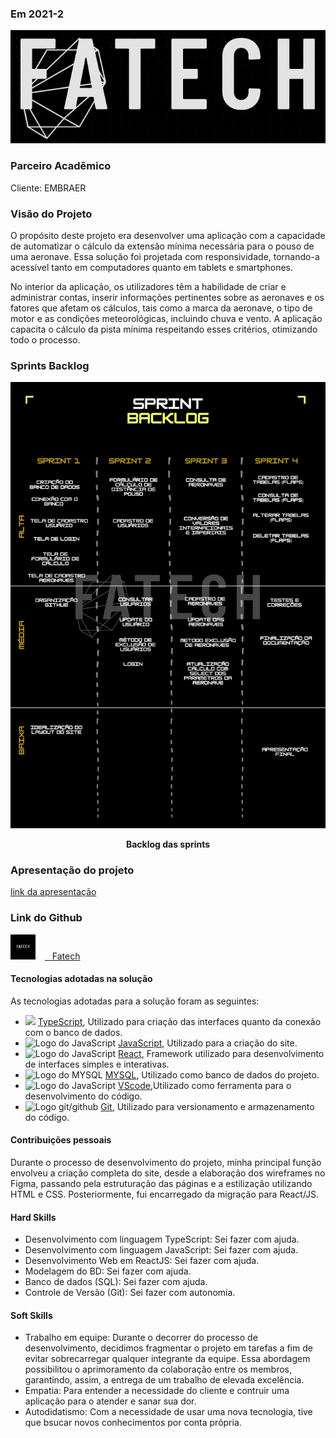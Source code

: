 ### Em 2021-2
![Logo do projeto](/img/logo.jpeg)

### Parceiro Acadêmico

Cliente: EMBRAER

### Visão do Projeto

O propósito deste projeto era desenvolver uma aplicação com a capacidade de automatizar o cálculo da extensão mínima necessária para o pouso de uma aeronave. Essa solução foi projetada com responsividade, tornando-a acessível tanto em computadores quanto em tablets e smartphones.

No interior da aplicação, os utilizadores têm a habilidade de criar e administrar contas, inserir informações pertinentes sobre as aeronaves e os fatores que afetam os cálculos, tais como a marca da aeronave, o tipo de motor e as condições meteorológicas, incluindo chuva e vento. A aplicação capacita o cálculo da pista mínima respeitando esses critérios, otimizando todo o processo.

### Sprints Backlog

<p align="center">
	<img src="/img/backlog3.png" alt="Backlog das sprints">
	<p align="center"><strong>Backlog das sprints</strong></p>
</p>

### Apresentação do projeto
[link da apresentação](https://github.com/Gabriel-Coutinho0/Portifolio-Gabriel-Coutinho-Silva/assets/67170978/3929c940-3bcb-4a1f-bee5-53f4dfdfb4cd)



### Link do Github
<a href="https://github.com/4-Fatech/API-3Semestre" target="_blank"><img src="/img/logoGit.png" alt="Logo do Github" width="40" style="margin: 0px 15px 0px 0px;" /><span>&nbsp;&nbsp;&nbsp;</span><span>Fatech</span></a>

#### Tecnologias adotadas na solução

As tecnologias adotadas para a solução foram as seguintes:  
* <img src="https://cdn.jsdelivr.net/gh/devicons/devicon/icons/typescript/typescript-original.svg" width="200" /> [TypeScript](https://www.typescriptlang.org/), Utilizado para criação das interfaces quanto da conexão com o banco de dados.
* <img src="https://cdn.jsdelivr.net/gh/devicons/devicon/icons/javascript/javascript-original.svg" alt="Logo do JavaScript" width="200" /> [JavaScript](https://developer.mozilla.org/pt-BR/docs/Web/JavaScript), Utilizado para a criação do site.
* <img src="https://cdn.jsdelivr.net/gh/devicons/devicon/icons/react/react-original.svg" alt="Logo do JavaScript" width="200" /> [React](https://react.dev/), Framework utilizado para desenvolvimento de interfaces simples e interativas.
* <img src="https://ucarecdn.com/0295176b-b17a-4106-b3b0-5bf2b14365e6/" alt="Logo do MYSQL" width="200" /> [MYSQL](https://www.mysql.com/), Utilizado como banco de dados do projeto.
* <img src="https://cdn.jsdelivr.net/gh/devicons/devicon/icons/vscode/vscode-original.svg" alt="Logo do JavaScript" width="200" /> [VScode](https://code.visualstudio.com/),Utilizado como ferramenta para o desenvolvimento do código.
* <img src="https://skillicons.dev/icons?i=git,github" alt="Logo git/github" width="200" /> [Git](https://git-scm.com/doc), Utilizado para versionamento e armazenamento do código.


#### Contribuições pessoais

Durante o processo de desenvolvimento do projeto, minha principal função envolveu a criação completa do site, desde a elaboração dos wireframes no Figma, passando pela estruturação das páginas e a estilização utilizando HTML e CSS. Posteriormente, fui encarregado da migração para React/JS.

#### Hard Skills

* Desenvolvimento com linguagem TypeScript: Sei fazer com ajuda.
* Desenvolvimento com linguagem JavaScript: Sei fazer com ajuda.
* Desenvolvimento Web em  ReactJS: Sei fazer com ajuda.
* Modelagem do BD: Sei fazer com ajuda.
* Banco de dados (SQL): Sei fazer com ajuda.
* Controle de Versão (Git): Sei fazer com autonomia.

#### Soft Skills  

* Trabalho em equipe: Durante o decorrer do processo de desenvolvimento, decidimos fragmentar o projeto em tarefas a fim de evitar sobrecarregar qualquer integrante da equipe. Essa abordagem possibilitou o aprimoramento da colaboração entre os membros, garantindo, assim, a entrega de um trabalho de elevada excelência.
* Empatia: Para entender a necessidade do cliente e contruir uma aplicação para o atender e sanar sua dor.
* Autodidatismo: Com a necessidade de usar uma nova tecnologia, tive que bsucar novos conhecimentos por conta própria.

##